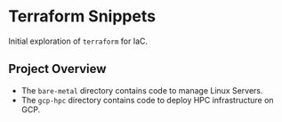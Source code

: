 # Terraform Snippets

Initial exploration of `terraform` for IaC.

## Project Overview

- The `bare-metal` directory contains code to manage Linux Servers.
- The `gcp-hpc` directory contains code to deploy HPC infrastructure on GCP.
